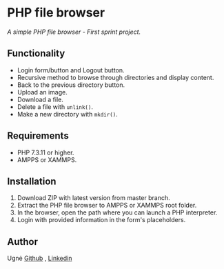 # PHP file browser

<i>A simple PHP file browser - First sprint project.</i>

## Functionality
- Login form/button and Logout button.
- Recursive method to browse through directories and display content.
- Back to the previous directory button.
- Upload an image.
- Download a file.
- Delete a file with <code>unlink()</code>.
- Make a new directory with <code>mkdir()</code>.

## Requirements
- PHP 7.3.11 or higher.
- AMPPS or XAMMPS.
## Installation

1. Download ZIP with latest version from master branch.
1. Extract the PHP file browser to AMPPS or XAMMPS root folder.
2. In the browser, open the path where you can launch a PHP interpreter.
3. Login with provided information in the form's placeholders.

## Author
Ugnė [Github](https://github.com/Uugne) , [Linkedin](https://www.linkedin.com/in/ugne-kurkyte/)
